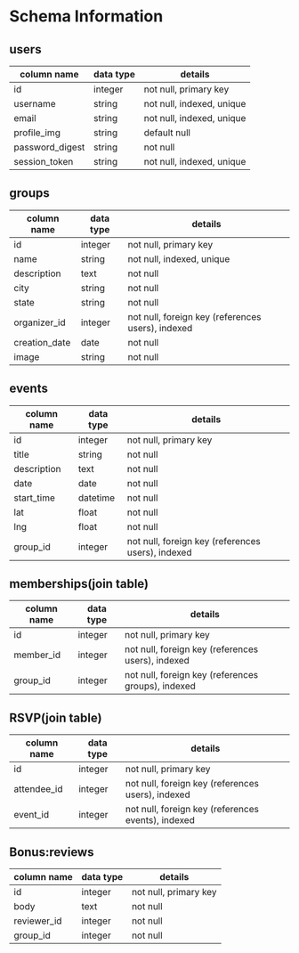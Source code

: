 # Schema Information

## users
column name     | data type | details
----------------|-----------|-----------------------
id              | integer   | not null, primary key
username        | string    | not null, indexed, unique
email           | string    | not null, indexed, unique
profile_img     | string    | default null
password_digest | string    | not null
session_token   | string    | not null, indexed, unique


## groups
column name  | data type | details
-------------|-----------|-----------------------
id           | integer   | not null, primary key
name         | string    | not null, indexed, unique
description  | text      | not null
city         | string    | not null
state        | string    | not null
organizer_id | integer   | not null, foreign key (references users), indexed
creation_date| date      | not null
image        | string    | not null

## events
column name | data type | details
------------|-----------|-----------------------
id          | integer   | not null, primary key
title       | string    | not null
description | text      | not null
date        | date      | not null
start_time  | datetime  | not null
lat         | float     | not null
lng         | float     | not null
group_id    | integer   | not null, foreign key (references users), indexed

## memberships(join table)
column name | data type | details
------------|-----------|-----------------------
id          | integer   | not null, primary key
member_id   | integer   | not null, foreign key (references users), indexed
group_id    | integer   | not null, foreign key (references groups), indexed

## RSVP(join table)
column name | data type | details
------------|-----------|------------------------
id          | integer   | not null, primary key
attendee_id | integer   | not null, foreign key (references users), indexed
event_id    | integer   | not null, foreign key (references events), indexed

## Bonus:reviews
column name | data type | details
------------|-----------|------------------------
id          | integer   | not null, primary key
body        | text      | not null
reviewer_id | integer   | not null
group_id    | integer   | not null
